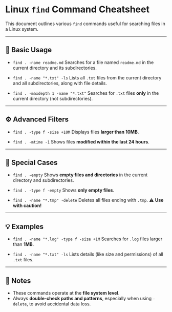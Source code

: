 # Linux `find` Command Cheatsheet

This document outlines various `find` commands useful for searching files in a Linux system.

---

## 📁 Basic Usage

* `find . -name readme.md`
  Searches for a file named `readme.md` in the current directory and its subdirectories.

* `find . -name "*.txt" -ls`
  Lists all `.txt` files from the current directory and all subdirectories, along with file details.

* `find . -maxdepth 1 -name "*.txt"`
  Searches for `.txt` files **only** in the current directory (not subdirectories).

---

## ⚙️ Advanced Filters

* `find . -type f -size +10M`
  Displays files **larger than 10MB**.

* `find . -mtime -1`
  Shows files **modified within the last 24 hours**.

---

## 🧪 Special Cases

* `find . -empty`
  Shows **empty files and directories** in the current directory and subdirectories.

* `find . -type f -empty`
  Shows **only empty files**.

* `find . -name "*.tmp" -delete`
  Deletes all files ending with `.tmp`.
  ⚠️ **Use with caution!**

---

## 💡 Examples

* `find . -name "*.log" -type f -size +1M`
  Searches for `.log` files larger than **1MB**.

* `find . -name "*.txt" -ls`
  Lists details (like size and permissions) of all `.txt` files.

---

## 📝 Notes

* These commands operate at the **file system level**.
* Always **double-check paths and patterns**, especially when using `-delete`, to avoid accidental data loss.
